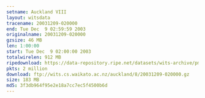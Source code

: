 ```yaml
---
setname: Auckland VIII
layout: witsdata
tracename: 20031209-020000
end: Tue Dec  9 02:59:59 2003
originalname: 20031209-020000
gzsize: 46 MB
len: 1:00:00
start: Tue Dec  9 02:00:00 2003
totalwirelen: 912 MB
ripedownload: https://data-repository.ripe.net/datasets/wits-archive/pma/long/auck/8//20031209-020000.gz
pkts: 2 million
download: ftp://wits.cs.waikato.ac.nz/auckland/8/20031209-020000.gz
size: 183 MB
md5: 3f3db964f95e2e18a7cc7ec5f4500b6d
---
```

